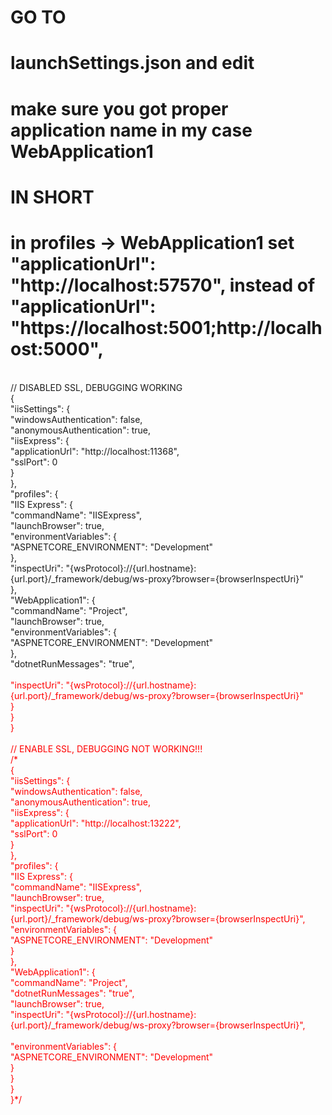 # GO TO </br>
# launchSettings.json and edit</br>
# make sure you got proper application name in my case WebApplication1 </br>
# IN SHORT </br>
# in profiles -> WebApplication1 set "applicationUrl": "http://localhost:57570", instead of "applicationUrl": "https://localhost:5001;http://localhost:5000",</br>
</br>
// DISABLED SSL, DEBUGGING WORKING</br>
{</br>
  "iisSettings": {</br>
    "windowsAuthentication": false,</br>
    "anonymousAuthentication": true,</br>
    "iisExpress": {</br>
      "applicationUrl": "http://localhost:11368",</br>
      "sslPort": 0</br>
    }</br>
  },</br>
  "profiles": {</br>
    "IIS Express": {</br>
      "commandName": "IISExpress",</br>
      "launchBrowser": true,</br>
      "environmentVariables": {</br>
        "ASPNETCORE_ENVIRONMENT": "Development"</br>
      },</br>
      "inspectUri": "{wsProtocol}://{url.hostname}:{url.port}/_framework/debug/ws-proxy?browser={browserInspectUri}"</br>
    },</br>
    "WebApplication1": {</br>
      "commandName": "Project",</br>
      "launchBrowser": true,</br>
      "environmentVariables": {</br>
        "ASPNETCORE_ENVIRONMENT": "Development"</br>
      },</br>
      "dotnetRunMessages": "true",</br>
     <span style="color:red" "applicationUrl": "http://localhost:57570",</span></br>
      "inspectUri": "{wsProtocol}://{url.hostname}:{url.port}/_framework/debug/ws-proxy?browser={browserInspectUri}"</br>
    }</br>
  }</br>
}</br>
</br>
// ENABLE SSL, DEBUGGING NOT WORKING!!!</br>
/*</br>
{</br>
  "iisSettings": {</br>
    "windowsAuthentication": false,</br>
    "anonymousAuthentication": true,</br>
    "iisExpress": {</br>
      "applicationUrl": "http://localhost:13222",</br>
      "sslPort": 0</br>
    }</br>
  },</br>
  "profiles": {</br>
    "IIS Express": {</br>
      "commandName": "IISExpress",</br>
      "launchBrowser": true,</br>
      "inspectUri": "{wsProtocol}://{url.hostname}:{url.port}/_framework/debug/ws-proxy?browser={browserInspectUri}",</br>
      "environmentVariables": {</br>
        "ASPNETCORE_ENVIRONMENT": "Development"</br>
      }</br>
    },</br>
    "WebApplication1": {</br>
      "commandName": "Project",</br>
      "dotnetRunMessages": "true",</br>
      "launchBrowser": true,</br>
      "inspectUri": "{wsProtocol}://{url.hostname}:{url.port}/_framework/debug/ws-proxy?browser={browserInspectUri}",</br>
      <span style="color:red" "applicationUrl": "https://localhost:5001;http://localhost:5000", </span></br>
      "environmentVariables": {</br>
        "ASPNETCORE_ENVIRONMENT": "Development"</br>
      }</br>
    }</br>
  }</br>
}*/</br>
